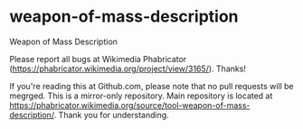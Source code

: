 # weapon-of-mass-description
Weapon of Mass Description

Please report all bugs at Wikimedia Phabricator (https://phabricator.wikimedia.org/project/view/3165/). Thanks!

If you're reading this at Github.com, please note that no pull requests will be megrged. This is a mirror-only repository. Main repository is located at https://phabricator.wikimedia.org/source/tool-weapon-of-mass-description/. Thank you for understanding. 

